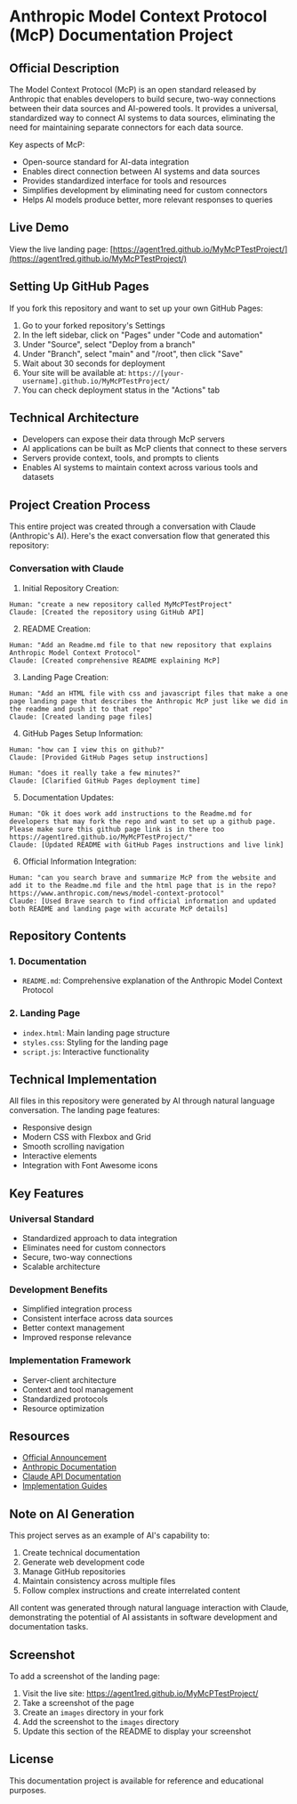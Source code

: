 # Anthropic Model Context Protocol (McP) Documentation Project

## Official Description
The Model Context Protocol (McP) is an open standard released by Anthropic that enables developers to build secure, two-way connections between their data sources and AI-powered tools. It provides a universal, standardized way to connect AI systems to data sources, eliminating the need for maintaining separate connectors for each data source.

Key aspects of McP:
- Open-source standard for AI-data integration
- Enables direct connection between AI systems and data sources
- Provides standardized interface for tools and resources
- Simplifies development by eliminating need for custom connectors
- Helps AI models produce better, more relevant responses to queries

## Live Demo
View the live landing page: [https://agent1red.github.io/MyMcPTestProject/](https://agent1red.github.io/MyMcPTestProject/)

## Setting Up GitHub Pages
If you fork this repository and want to set up your own GitHub Pages:

1. Go to your forked repository's Settings
2. In the left sidebar, click on "Pages" under "Code and automation"
3. Under "Source", select "Deploy from a branch"
4. Under "Branch", select "main" and "/root", then click "Save"
5. Wait about 30 seconds for deployment
6. Your site will be available at: `https://[your-username].github.io/MyMcPTestProject/`
7. You can check deployment status in the "Actions" tab

## Technical Architecture
- Developers can expose their data through McP servers
- AI applications can be built as McP clients that connect to these servers
- Servers provide context, tools, and prompts to clients
- Enables AI systems to maintain context across various tools and datasets

## Project Creation Process
This entire project was created through a conversation with Claude (Anthropic's AI). Here's the exact conversation flow that generated this repository:

### Conversation with Claude

1. Initial Repository Creation:
```
Human: "create a new repository called MyMcPTestProject"
Claude: [Created the repository using GitHub API]
```

2. README Creation:
```
Human: "Add an Readme.md file to that new repository that explains Anthropic Model Context Protocol"
Claude: [Created comprehensive README explaining McP]
```

3. Landing Page Creation:
```
Human: "Add an HTML file with css and javascript files that make a one page landing page that describes the Anthropic McP just like we did in the readme and push it to that repo"
Claude: [Created landing page files]
```

4. GitHub Pages Setup Information:
```
Human: "how can I view this on github?"
Claude: [Provided GitHub Pages setup instructions]

Human: "does it really take a few minutes?"
Claude: [Clarified GitHub Pages deployment time]
```

5. Documentation Updates:
```
Human: "Ok it does work add instructions to the Readme.md for developers that may fork the repo and want to set up a github page. Please make sure this github page link is in there too https://agent1red.github.io/MyMcPTestProject/"
Claude: [Updated README with GitHub Pages instructions and live link]
```

6. Official Information Integration:
```
Human: "can you search brave and summarize McP from the website and add it to the Readme.md file and the html page that is in the repo? https://www.anthropic.com/news/model-context-protocol"
Claude: [Used Brave search to find official information and updated both README and landing page with accurate McP details]
```

## Repository Contents

### 1. Documentation
- `README.md`: Comprehensive explanation of the Anthropic Model Context Protocol

### 2. Landing Page
- `index.html`: Main landing page structure
- `styles.css`: Styling for the landing page
- `script.js`: Interactive functionality

## Technical Implementation
All files in this repository were generated by AI through natural language conversation. The landing page features:
- Responsive design
- Modern CSS with Flexbox and Grid
- Smooth scrolling navigation
- Interactive elements
- Integration with Font Awesome icons

## Key Features

### Universal Standard
- Standardized approach to data integration
- Eliminates need for custom connectors
- Secure, two-way connections
- Scalable architecture

### Development Benefits
- Simplified integration process
- Consistent interface across data sources
- Better context management
- Improved response relevance

### Implementation Framework
- Server-client architecture
- Context and tool management
- Standardized protocols
- Resource optimization

## Resources
- [Official Announcement](https://www.anthropic.com/news/model-context-protocol)
- [Anthropic Documentation](https://www.anthropic.com/developers)
- [Claude API Documentation](https://docs.anthropic.com/claude/docs)
- [Implementation Guides](https://console.anthropic.com/docs/api)

## Note on AI Generation
This project serves as an example of AI's capability to:
1. Create technical documentation
2. Generate web development code
3. Manage GitHub repositories
4. Maintain consistency across multiple files
5. Follow complex instructions and create interrelated content

All content was generated through natural language interaction with Claude, demonstrating the potential of AI assistants in software development and documentation tasks.

## Screenshot
To add a screenshot of the landing page:
1. Visit the live site: https://agent1red.github.io/MyMcPTestProject/
2. Take a screenshot of the page
3. Create an `images` directory in your fork
4. Add the screenshot to the `images` directory
5. Update this section of the README to display your screenshot

## License
This documentation project is available for reference and educational purposes.